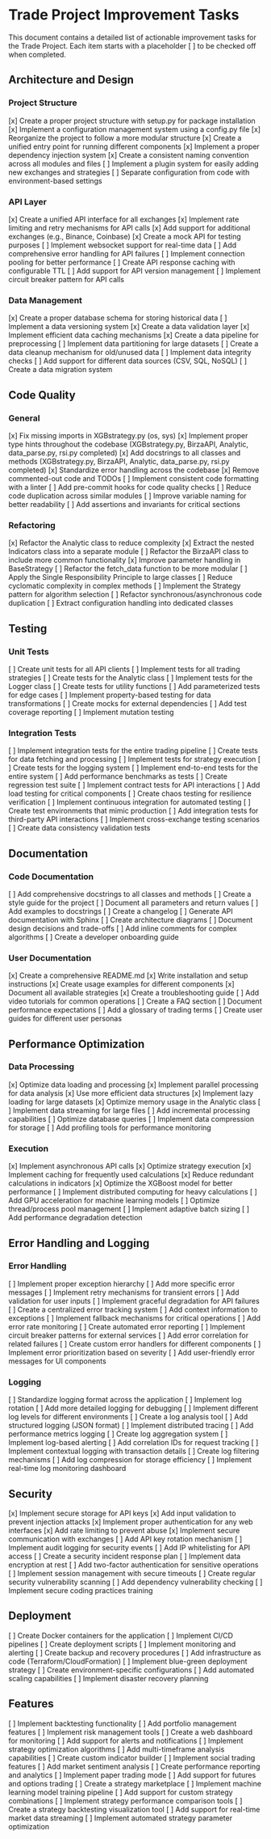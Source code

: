 # Trade Project Improvement Tasks

This document contains a detailed list of actionable improvement tasks for the Trade Project. Each item starts with a placeholder [ ] to be checked off when completed.

## Architecture and Design

### Project Structure
[x] Create a proper project structure with setup.py for package installation
[x] Implement a configuration management system using a config.py file
[x] Reorganize the project to follow a more modular structure
[x] Create a unified entry point for running different components
[x] Implement a proper dependency injection system
[x] Create a consistent naming convention across all modules and files
[ ] Implement a plugin system for easily adding new exchanges and strategies
[ ] Separate configuration from code with environment-based settings

### API Layer
[x] Create a unified API interface for all exchanges
[x] Implement rate limiting and retry mechanisms for API calls
[x] Add support for additional exchanges (e.g., Binance, Coinbase)
[x] Create a mock API for testing purposes
[ ] Implement websocket support for real-time data
[ ] Add comprehensive error handling for API failures
[ ] Implement connection pooling for better performance
[ ] Create API response caching with configurable TTL
[ ] Add support for API version management
[ ] Implement circuit breaker pattern for API calls

### Data Management
[x] Create a proper database schema for storing historical data
[ ] Implement a data versioning system
[x] Create a data validation layer
[x] Implement efficient data caching mechanisms
[x] Create a data pipeline for preprocessing
[ ] Implement data partitioning for large datasets
[ ] Create a data cleanup mechanism for old/unused data
[ ] Implement data integrity checks
[ ] Add support for different data sources (CSV, SQL, NoSQL)
[ ] Create a data migration system

## Code Quality

### General
[x] Fix missing imports in XGBstrategy.py (os, sys)
[x] Implement proper type hints throughout the codebase (XGBstrategy.py, BirzaAPI, Analytic, data_parse.py, rsi.py completed)
[x] Add docstrings to all classes and methods (XGBstrategy.py, BirzaAPI, Analytic, data_parse.py, rsi.py completed)
[x] Standardize error handling across the codebase
[x] Remove commented-out code and TODOs
[ ] Implement consistent code formatting with a linter
[ ] Add pre-commit hooks for code quality checks
[ ] Reduce code duplication across similar modules
[ ] Improve variable naming for better readability
[ ] Add assertions and invariants for critical sections

### Refactoring
[x] Refactor the Analytic class to reduce complexity
[x] Extract the nested Indicators class into a separate module
[ ] Refactor the BirzaAPI class to include more common functionality
[x] Improve parameter handling in BaseStrategy
[ ] Refactor the fetch_data function to be more modular
[ ] Apply the Single Responsibility Principle to large classes
[ ] Reduce cyclomatic complexity in complex methods
[ ] Implement the Strategy pattern for algorithm selection
[ ] Refactor synchronous/asynchronous code duplication
[ ] Extract configuration handling into dedicated classes

## Testing

### Unit Tests
[ ] Create unit tests for all API clients
[ ] Implement tests for all trading strategies
[ ] Create tests for the Analytic class
[ ] Implement tests for the Logger class
[ ] Create tests for utility functions
[ ] Add parameterized tests for edge cases
[ ] Implement property-based testing for data transformations
[ ] Create mocks for external dependencies
[ ] Add test coverage reporting
[ ] Implement mutation testing

### Integration Tests
[ ] Implement integration tests for the entire trading pipeline
[ ] Create tests for data fetching and processing
[ ] Implement tests for strategy execution
[ ] Create tests for the logging system
[ ] Implement end-to-end tests for the entire system
[ ] Add performance benchmarks as tests
[ ] Create regression test suite
[ ] Implement contract tests for API interactions
[ ] Add load testing for critical components
[ ] Create chaos testing for resilience verification
[ ] Implement continuous integration for automated testing
[ ] Create test environments that mimic production
[ ] Add integration tests for third-party API interactions
[ ] Implement cross-exchange testing scenarios
[ ] Create data consistency validation tests

## Documentation

### Code Documentation
[ ] Add comprehensive docstrings to all classes and methods
[ ] Create a style guide for the project
[ ] Document all parameters and return values
[ ] Add examples to docstrings
[ ] Create a changelog
[ ] Generate API documentation with Sphinx
[ ] Create architecture diagrams
[ ] Document design decisions and trade-offs
[ ] Add inline comments for complex algorithms
[ ] Create a developer onboarding guide

### User Documentation
[x] Create a comprehensive README.md
[x] Write installation and setup instructions
[x] Create usage examples for different components
[x] Document all available strategies
[x] Create a troubleshooting guide
[ ] Add video tutorials for common operations
[ ] Create a FAQ section
[ ] Document performance expectations
[ ] Add a glossary of trading terms
[ ] Create user guides for different user personas

## Performance Optimization

### Data Processing
[x] Optimize data loading and processing
[x] Implement parallel processing for data analysis
[x] Use more efficient data structures
[x] Implement lazy loading for large datasets
[x] Optimize memory usage in the Analytic class
[ ] Implement data streaming for large files
[ ] Add incremental processing capabilities
[ ] Optimize database queries
[ ] Implement data compression for storage
[ ] Add profiling tools for performance monitoring

### Execution
[x] Implement asynchronous API calls
[x] Optimize strategy execution
[x] Implement caching for frequently used calculations
[x] Reduce redundant calculations in indicators
[x] Optimize the XGBoost model for better performance
[ ] Implement distributed computing for heavy calculations
[ ] Add GPU acceleration for machine learning models
[ ] Optimize thread/process pool management
[ ] Implement adaptive batch sizing
[ ] Add performance degradation detection

## Error Handling and Logging

### Error Handling
[ ] Implement proper exception hierarchy
[ ] Add more specific error messages
[ ] Implement retry mechanisms for transient errors
[ ] Add validation for user inputs
[ ] Implement graceful degradation for API failures
[ ] Create a centralized error tracking system
[ ] Add context information to exceptions
[ ] Implement fallback mechanisms for critical operations
[ ] Add error rate monitoring
[ ] Create automated error reporting
[ ] Implement circuit breaker patterns for external services
[ ] Add error correlation for related failures
[ ] Create custom error handlers for different components
[ ] Implement error prioritization based on severity
[ ] Add user-friendly error messages for UI components

### Logging
[ ] Standardize logging format across the application
[ ] Implement log rotation
[ ] Add more detailed logging for debugging
[ ] Implement different log levels for different environments
[ ] Create a log analysis tool
[ ] Add structured logging (JSON format)
[ ] Implement distributed tracing
[ ] Add performance metrics logging
[ ] Create log aggregation system
[ ] Implement log-based alerting
[ ] Add correlation IDs for request tracking
[ ] Implement contextual logging with transaction details
[ ] Create log filtering mechanisms
[ ] Add log compression for storage efficiency
[ ] Implement real-time log monitoring dashboard

## Security

[x] Implement secure storage for API keys
[x] Add input validation to prevent injection attacks
[x] Implement proper authentication for any web interfaces
[x] Add rate limiting to prevent abuse
[x] Implement secure communication with exchanges
[ ] Add API key rotation mechanism
[ ] Implement audit logging for security events
[ ] Add IP whitelisting for API access
[ ] Create a security incident response plan
[ ] Implement data encryption at rest
[ ] Add two-factor authentication for sensitive operations
[ ] Implement session management with secure timeouts
[ ] Create regular security vulnerability scanning
[ ] Add dependency vulnerability checking
[ ] Implement secure coding practices training

## Deployment

[ ] Create Docker containers for the application
[ ] Implement CI/CD pipelines
[ ] Create deployment scripts
[ ] Implement monitoring and alerting
[ ] Create backup and recovery procedures
[ ] Add infrastructure as code (Terraform/CloudFormation)
[ ] Implement blue-green deployment strategy
[ ] Create environment-specific configurations
[ ] Add automated scaling capabilities
[ ] Implement disaster recovery planning

## Features

[ ] Implement backtesting functionality
[ ] Add portfolio management features
[ ] Implement risk management tools
[ ] Create a web dashboard for monitoring
[ ] Add support for alerts and notifications
[ ] Implement strategy optimization algorithms
[ ] Add multi-timeframe analysis capabilities
[ ] Create custom indicator builder
[ ] Implement social trading features
[ ] Add market sentiment analysis
[ ] Create performance reporting and analytics
[ ] Implement paper trading mode
[ ] Add support for futures and options trading
[ ] Create a strategy marketplace
[ ] Implement machine learning model training pipeline
[ ] Add support for custom strategy combinations
[ ] Implement strategy performance comparison tools
[ ] Create a strategy backtesting visualization tool
[ ] Add support for real-time market data streaming
[ ] Implement automated strategy parameter optimization
